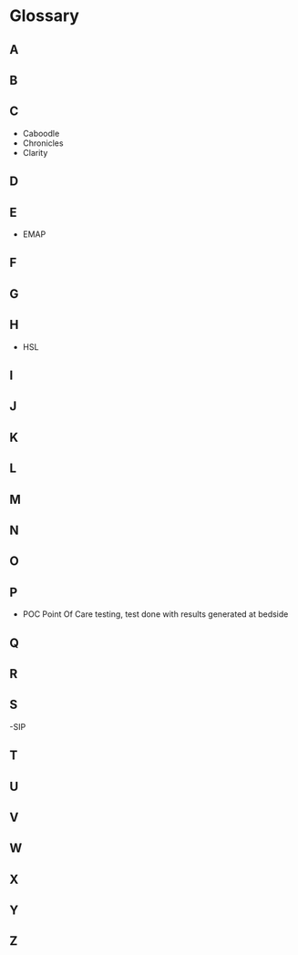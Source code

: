 # Glossary

## A

## B

## C

- Caboodle
- Chronicles
- Clarity

## D

## E

- EMAP

## F

## G

## H

- HSL 

## I

## J

## K

## L

## M

## N

## O

## P

- POC Point Of Care testing, test done with results generated at bedside

## Q

## R

## S

-SIP 

## T

## U

## V

## W

## X

## Y

## Z

